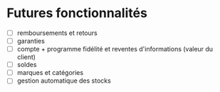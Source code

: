 # Futures fonctionnalités

- [ ] remboursements et retours
- [ ] garanties
- [ ] compte + programme fidélité et reventes d'informations (valeur du client)
- [ ] soldes
- [ ] marques et catégories
- [ ] gestion automatique des stocks
